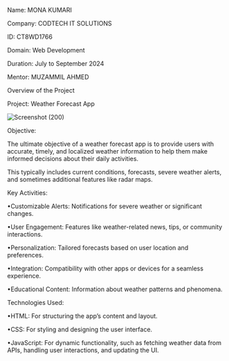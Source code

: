 Name: MONA KUMARI

Company: CODTECH IT SOLUTIONS

ID: CT8WD1766

Domain: Web Development

Duration: July to September 2024

Mentor: MUZAMMIL AHMED

Overview of the Project

Project: Weather  Forecast  App

![Screenshot (200)](https://github.com/user-attachments/assets/edcc94f7-f141-4f76-9676-73b7ed315c3a)

Objective:

The ultimate objective of a weather forecast app is to provide users with accurate, timely, and localized weather information to help them make informed decisions about their daily activities. 

This typically includes current conditions, forecasts, severe weather alerts, and sometimes additional features like radar maps.

Key Activities:

•Customizable Alerts: Notifications for severe weather or significant changes.

•User Engagement: Features like weather-related news, tips, or community interactions.

•Personalization: Tailored forecasts based on user location and preferences.

•Integration: Compatibility with other apps or devices for a seamless experience.

•Educational Content: Information about weather patterns and phenomena.

Technologies Used:

•HTML: For structuring the app’s content and layout.

•CSS: For styling and designing the user interface.

•JavaScript: For dynamic functionality, such as fetching weather data from APIs, handling user interactions, and updating the UI.












